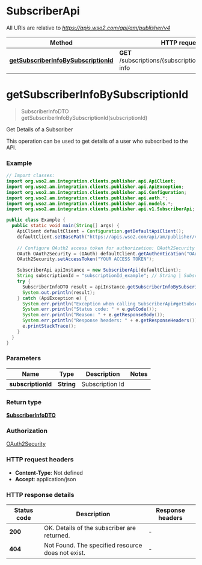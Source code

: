 # SubscriberApi

All URIs are relative to *https://apis.wso2.com/api/am/publisher/v4*

Method | HTTP request | Description
------------- | ------------- | -------------
[**getSubscriberInfoBySubscriptionId**](SubscriberApi.md#getSubscriberInfoBySubscriptionId) | **GET** /subscriptions/{subscriptionId}/subscriber-info | Get Details of a Subscriber


<a name="getSubscriberInfoBySubscriptionId"></a>
# **getSubscriberInfoBySubscriptionId**
> SubscriberInfoDTO getSubscriberInfoBySubscriptionId(subscriptionId)

Get Details of a Subscriber

This operation can be used to get details of a user who subscribed to the API. 

### Example
```java
// Import classes:
import org.wso2.am.integration.clients.publisher.api.ApiClient;
import org.wso2.am.integration.clients.publisher.api.ApiException;
import org.wso2.am.integration.clients.publisher.api.Configuration;
import org.wso2.am.integration.clients.publisher.api.auth.*;
import org.wso2.am.integration.clients.publisher.api.models.*;
import org.wso2.am.integration.clients.publisher.api.v1.SubscriberApi;

public class Example {
  public static void main(String[] args) {
    ApiClient defaultClient = Configuration.getDefaultApiClient();
    defaultClient.setBasePath("https://apis.wso2.com/api/am/publisher/v4");
    
    // Configure OAuth2 access token for authorization: OAuth2Security
    OAuth OAuth2Security = (OAuth) defaultClient.getAuthentication("OAuth2Security");
    OAuth2Security.setAccessToken("YOUR ACCESS TOKEN");

    SubscriberApi apiInstance = new SubscriberApi(defaultClient);
    String subscriptionId = "subscriptionId_example"; // String | Subscription Id 
    try {
      SubscriberInfoDTO result = apiInstance.getSubscriberInfoBySubscriptionId(subscriptionId);
      System.out.println(result);
    } catch (ApiException e) {
      System.err.println("Exception when calling SubscriberApi#getSubscriberInfoBySubscriptionId");
      System.err.println("Status code: " + e.getCode());
      System.err.println("Reason: " + e.getResponseBody());
      System.err.println("Response headers: " + e.getResponseHeaders());
      e.printStackTrace();
    }
  }
}
```

### Parameters

Name | Type | Description  | Notes
------------- | ------------- | ------------- | -------------
 **subscriptionId** | **String**| Subscription Id  |

### Return type

[**SubscriberInfoDTO**](SubscriberInfoDTO.md)

### Authorization

[OAuth2Security](../README.md#OAuth2Security)

### HTTP request headers

 - **Content-Type**: Not defined
 - **Accept**: application/json

### HTTP response details
| Status code | Description | Response headers |
|-------------|-------------|------------------|
**200** | OK.  Details of the subscriber are returned.  |  -  |
**404** | Not Found. The specified resource does not exist. |  -  |

